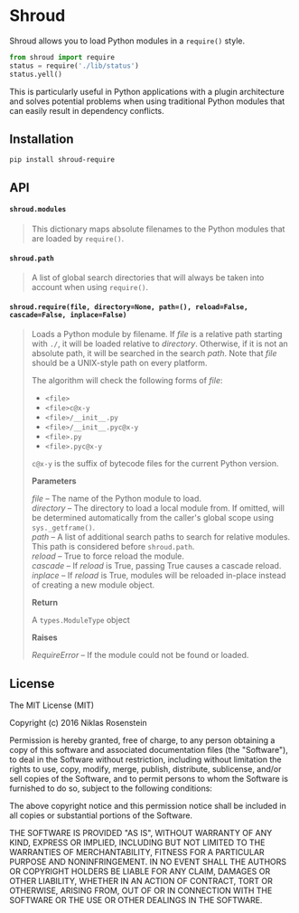 # Shroud

Shroud allows you to load Python modules in a `require()` style.

```python
from shroud import require
status = require('./lib/status')
status.yell()
```

This is particularly useful in Python applications with a plugin architecture
and solves potential problems when using traditional Python modules that can
easily result in dependency conflicts.

## Installation

    pip install shroud-require

## API

#### `shroud.modules`

> This dictionary maps absolute filenames to the Python modules that are
> loaded by `require()`.

#### `shroud.path`

> A list of global search directories that will always be taken into account
> when using `require()`.

#### `shroud.require(file, directory=None, path=(), reload=False, cascade=False, inplace=False)`

> Loads a Python module by filename. If *file* is a relative path starting
> with `./`, it will be loaded relative to *directory*. Otherwise, if it
> is not an absolute path, it will be searched in the search *path*. Note
> that *file* should be a UNIX-style path on every platform.
>
> The algorithm will check the following forms of *file*:
>
> - `<file>`
> - `<file>c@x-y`
> - `<file>/__init__.py`
> - `<file>/__init__.pyc@x-y`
> - `<file>.py`
> - `<file>.pyc@x-y`
>
> `c@x-y` is the suffix of bytecode files for the current Python version.
>
> __Parameters__
>
> *file* &ndash; The name of the Python module to load.  
> *directory* &ndash; The directory to load a local module from. If omitted,
>   will be determined automatically from the caller's global scope using
>   `sys._getframe()`.  
> *path* &ndash; A list of additional search paths to search for relative
>   modules. This path is considered before `shroud.path`.  
> *reload* &ndash; True to force reload the module.  
> *cascade* &ndash; If *reload* is True, passing True causes a cascade
>   reload.  
> *inplace* &ndash; If *reload* is True, modules will be reloaded in-place
>   instead of creating a new module object.
>
> __Return__
>
> A `types.ModuleType` object
>
> __Raises__
>
> *RequireError* &ndash; If the module could not be found or loaded.

## License

The MIT License (MIT)

Copyright (c) 2016  Niklas Rosenstein

Permission is hereby granted, free of charge, to any person obtaining a copy
of this software and associated documentation files (the "Software"), to deal
in the Software without restriction, including without limitation the rights
to use, copy, modify, merge, publish, distribute, sublicense, and/or sell
copies of the Software, and to permit persons to whom the Software is
furnished to do so, subject to the following conditions:

The above copyright notice and this permission notice shall be included in all
copies or substantial portions of the Software.

THE SOFTWARE IS PROVIDED "AS IS", WITHOUT WARRANTY OF ANY KIND, EXPRESS OR
IMPLIED, INCLUDING BUT NOT LIMITED TO THE WARRANTIES OF MERCHANTABILITY,
FITNESS FOR A PARTICULAR PURPOSE AND NONINFRINGEMENT. IN NO EVENT SHALL THE
AUTHORS OR COPYRIGHT HOLDERS BE LIABLE FOR ANY CLAIM, DAMAGES OR OTHER
LIABILITY, WHETHER IN AN ACTION OF CONTRACT, TORT OR OTHERWISE, ARISING FROM,
OUT OF OR IN CONNECTION WITH THE SOFTWARE OR THE USE OR OTHER DEALINGS IN THE
SOFTWARE.
